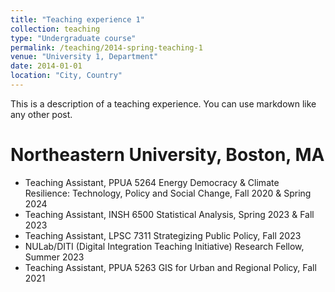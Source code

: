 ```yaml
---
title: "Teaching experience 1"
collection: teaching
type: "Undergraduate course"
permalink: /teaching/2014-spring-teaching-1
venue: "University 1, Department"
date: 2014-01-01
location: "City, Country"
---
```


This is a description of a teaching experience. You can use markdown like any other post.

Northeastern University, Boston, MA
======

- Teaching Assistant, PPUA 5264 Energy Democracy & Climate Resilience: Technology, Policy and Social Change,  Fall 2020 & Spring 2024
- Teaching Assistant, INSH 6500 Statistical Analysis, Spring 2023 & Fall 2023
- Teaching Assistant, LPSC 7311 Strategizing Public Policy, Fall 2023
- NULab/DITI (Digital Integration Teaching Initiative) Research Fellow, Summer 2023
- Teaching Assistant, PPUA 5263 GIS for Urban and Regional Policy, Fall 2021
